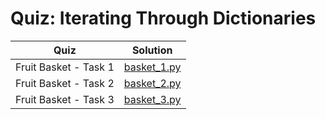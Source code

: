 # Quiz: Iterating Through Dictionaries

| Quiz | Solution |
| --- | --- |
| Fruit Basket - Task 1 | [basket_1.py](https://github.com/andreyyohanes/Udacity-Introduction-to-Python-Programming/blob/main/03%20Control%20Flow/06%20Quiz%20Iterating%20Through%20Dictionaries/basket_1.py) |
| Fruit Basket - Task 2 | [basket_2.py](https://github.com/andreyyohanes/Udacity-Introduction-to-Python-Programming/blob/main/03%20Control%20Flow/06%20Quiz%20Iterating%20Through%20Dictionaries/basket_2.py) |
| Fruit Basket - Task 3 | [basket_3.py](https://github.com/andreyyohanes/Udacity-Introduction-to-Python-Programming/blob/main/03%20Control%20Flow/06%20Quiz%20Iterating%20Through%20Dictionaries/basket_3.py) |
